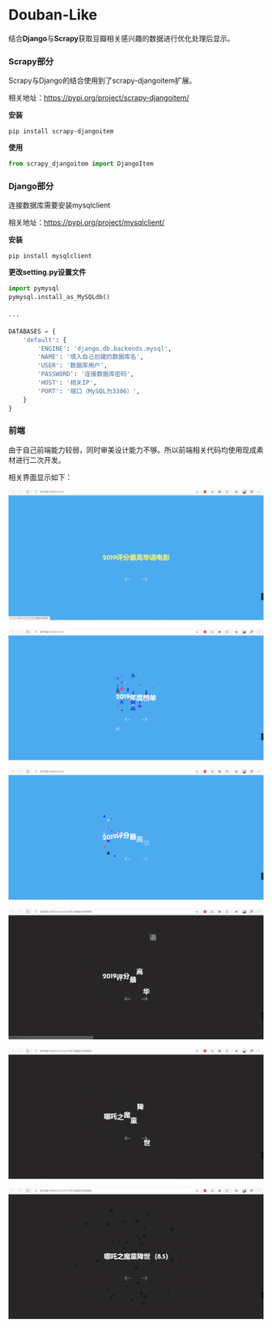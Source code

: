 # Douban-Like

结合**Django**与**Scrapy**获取豆瓣相关感兴趣的数据进行优化处理后显示。

### Scrapy部分

Scrapy与Django的结合使用到了scrapy-djangoitem扩展。

相关地址：https://pypi.org/project/scrapy-djangoitem/
  
**安装**  

```shell
pip install scrapy-djangoitem
```

**使用**  

 ```python
 from scrapy_djangoitem import DjangoItem
 ```
 
 ### Django部分
 
 连接数据库需要安装mysqlclient
 
 相关地址：https://pypi.org/project/mysqlclient/
 
 **安装**
```shell
pip install mysqlclient
````

**更改setting.py设置文件**

```python
import pymysql
pymysql.install_as_MySQLdb()

...

DATABASES = {
    'default': {
        'ENGINE': 'django.db.backends.mysql',
        'NAME': '填入自己创建的数据库名',
        'USER': '数据库用户',
        'PASSWORD': '连接数据库密码',
        'HOST': '相关IP',
        'PORT': '端口（MySQL为3306）',
    }
}
```

### 前端

由于自己前端能力较弱，同时审美设计能力不够。所以前端相关代码均使用现成素材进行二次开发。

相关界面显示如下：

![alt 第一张图](https://github.com/lxsisKing/Douban-Like/blob/master/project_image/1.jpg)

![alt 第二张图](https://github.com/lxsisKing/Douban-Like/blob/master/project_image/2.jpg)

![alt 第三张图](https://github.com/lxsisKing/Douban-Like/blob/master/project_image/3.jpg)

![alt 第四张图](https://github.com/lxsisKing/Douban-Like/blob/master/project_image/4.jpg)

![alt 第五张图](https://github.com/lxsisKing/Douban-Like/blob/master/project_image/5.jpg)

![alt 第六张图](https://github.com/lxsisKing/Douban-Like/blob/master/project_image/6.jpg)
    
 
 
 
